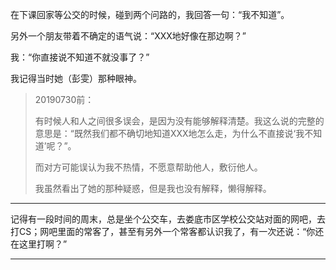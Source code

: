 在下课回家等公交的时候，碰到两个问路的，我回答一句：“我不知道”。

另外一个朋友带着不确定的语气说：“XXX地好像在那边啊？”

我：“你直接说不知道不就没事了？”

我记得当时她（彭雯）那种眼神。

> 20190730前：
>
> 有时候人和人之间很多误会，是因为没有能够解释清楚。我这么说的完整的意思是：“既然我们都不确切地知道XXX地怎么走，为什么不直接说‘我不知道’呢？”。
>
> 而对方可能误认为我不热情，不愿意帮助他人，敷衍他人。
>
> 我虽然看出了她的那种疑惑，但是我也没有解释，懒得解释。

---

记得有一段时间的周末，总是坐个公交车，去娄底市区学校公交站对面的网吧，去打CS；网吧里面的常客了，甚至有另外一个常客都认识我了，有一次还说：“你还在这里打啊？”

---



